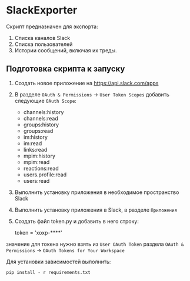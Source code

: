 # SlackExporter

Скрипт предназначен для экспорта:
1.	Списка каналов Slack
2.	Списка пользователей
3.	Истории сообщений, включая их треды.

## Подготовка скрипта к запуску
1. Создать новое приложение на https://api.slack.com/apps
2. В разделе `OAuth & Permissions` -> `User Token Scopes` добавить следующие `OAuth Scope`:


    * channels:history
    * channels:read
    * groups:history
    * groups:read
    * im:history
    * im:read
    * links:read
    * mpim:history
    * mpim:read
    * reactions:read
    * users.profile:read
    * users:read

3. Выполнить установку приложения в необходимое пространство Slack
4. Выполнить установку приложения в Slack, в разделе `Приложения` 
5. Создать файл token.py и добавить в него строку: 


    token = 'xoxp-****' 


значение для токена нужно взять из `User OAuth Token` раздела `OAuth & Permissions` -> `OAuth Tokens for Your Workspace`

Для установки зависимостей выполнить:
 
 `pip install - r requirements.txt`
